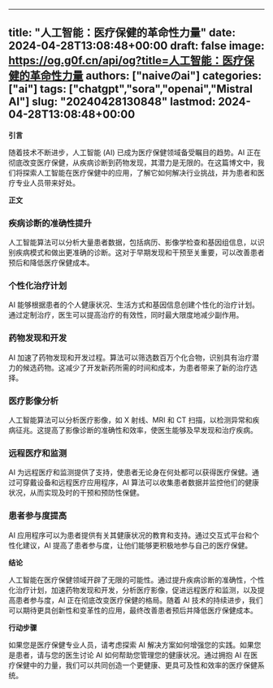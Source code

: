 
---
title: "人工智能：医疗保健的革命性力量"
date: 2024-04-28T13:08:48+00:00
draft: false
image: https://og.g0f.cn/api/og?title=人工智能：医疗保健的革命性力量
authors: ["naiveのai"]
categories: ["ai"]
tags: ["chatgpt","sora","openai","Mistral AI"]
slug: "20240428130848"
lastmod: 2024-04-28T13:08:48+00:00
---
**引言**

随着技术不断进步，人工智能 (AI) 已成为医疗保健领域备受瞩目的趋势。AI 正在彻底改变医疗保健，从疾病诊断到药物发现，其潜力是无限的。在这篇博文中，我们将探索人工智能在医疗保健中的应用，了解它如何解决行业挑战，并为患者和医疗专业人员带来好处。

**正文**

### 疾病诊断的准确性提升

人工智能算法可以分析大量患者数据，包括病历、影像学检查和基因组信息，以识别疾病模式和做出更准确的诊断。这对于早期发现和干预至关重要，可以改善患者预后和降低医疗保健成本。

### 个性化治疗计划

AI 能够根据患者的个人健康状况、生活方式和基因信息创建个性化的治疗计划。通过定制治疗，医生可以提高治疗的有效性，同时最大限度地减少副作用。

### 药物发现和开发

AI 加速了药物发现和开发过程。算法可以筛选数百万个化合物，识别具有治疗潜力的候选药物。这减少了开发新药所需的时间和成本，为患者带来了新的治疗选择。

### 医疗影像分析

人工智能算法可以分析医疗影像，如 X 射线、MRI 和 CT 扫描，以检测异常和疾病征兆。这提高了影像诊断的准确性和效率，使医生能够及早发现和治疗疾病。

### 远程医疗和监测

AI 为远程医疗和监测提供了支持，使患者无论身在何处都可以获得医疗保健。通过可穿戴设备和远程医疗应用程序，AI 算法可以收集患者数据并监控他们的健康状况，从而实现及时的干预和预防性保健。

### 患者参与度提高

AI 应用程序可以为患者提供有关其健康状况的教育和支持。通过交互式平台和个性化建议，AI 提高了患者参与度，让他们能够更积极地参与自己的医疗保健。

**结论**

人工智能在医疗保健领域开辟了无限的可能性。通过提升疾病诊断的准确性，个性化治疗计划，加速药物发现和开发，分析医疗影像，促进远程医疗和监测，以及提高患者参与度，AI 正在彻底改变医疗保健的格局。随着 AI 技术的持续进步，我们可以期待更具创新性和变革性的应用，最终改善患者预后并降低医疗保健成本。

**行动步骤**

如果您是医疗保健专业人员，请考虑探索 AI 解决方案如何增强您的实践。如果您是患者，请与您的医生讨论 AI 如何帮助您管理您的健康状况。通过拥抱 AI 在医疗保健中的力量，我们可以共同创造一个更健康、更具可及性和效率的医疗保健系统。